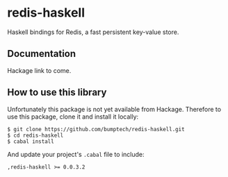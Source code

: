 # redis-haskell

Haskell bindings for Redis, a fast persistent key-value store.

## Documentation

Hackage link to come.

## How to use this library

Unfortunately this package is not yet available from Hackage. Therefore to use this package, clone it and install it locally:

    $ git clone https://github.com/bumptech/redis-haskell.git
    $ cd redis-haskell
    $ cabal install
    
And update your project's `.cabal` file to include:

    ,redis-haskell >= 0.0.3.2